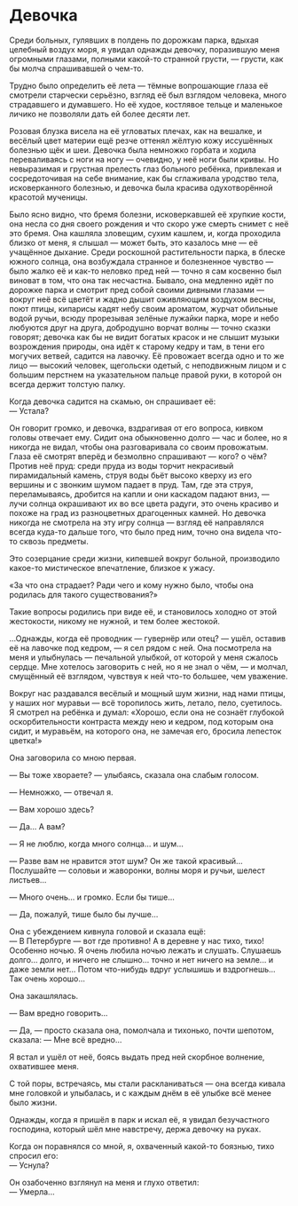 # Девочка

Среди больных, гулявших в полдень по дорожкам парка, вдыхая целебный воздух моря, я увидал однажды девочку, поразившую меня огромными глазами, полными какой-то странной грусти, — грусти, как бы молча спрашивавшей о чем-то.

Трудно было определить её лета — тёмные вопрошающие глаза её смотрели старчески серьёзно, взгляд её был взглядом человека, много страдавшего и думавшего.
Но её худое, костлявое тельце и маленькое личико не позволяли дать ей более десяти лет.

Розовая блузка висела на её угловатых плечах, как на вешалке, и весёлый цвет материи ещё резче оттенял жёлтую кожу иссушённых болезнью щёк и шеи.
Девочка была немножко горбата и ходила переваливаясь с ноги на ногу — очевидно, у неё ноги были кривы.
Но невыразимая и грустная прелесть глаз больного ребёнка, привлекая и сосредоточивая на себе внимание, как бы сглаживала уродство тела, исковерканного болезнью, и девочка была красива одухотворённой красотой мученицы.

Было ясно видно, что бремя болезни, исковеркавшей её хрупкие кости, она несла со дня своего рождения и что скоро уже смерть снимет с неё это бремя.
Она кашляла зловещим, сухим кашлем, и, когда проходила близко от меня, я слышал — может быть, это казалось мне — её учащённое дыхание.
Среди роскошной растительности парка, в блеске южного солнца, она возбуждала странное и болезненное чувство — было жалко её и как-то неловко пред ней — точно я сам косвенно был виноват в том, что она так несчастна.
Бывало, она медленно идёт по дорожке парка и смотрит пред собой своими дивными глазами — вокруг неё всё цветёт и жадно дышит оживляющим воздухом весны, поют птицы, кипарисы кадят небу своим ароматом, журчат обильные водой ручьи, всюду прорезывая зелёные лужайки парка, море и небо любуются друг на друга, добродушно ворчат волны — точно сказки говорят; девочка как бы не видит богатых красок и не слышит музыки возрождения природы, она идёт к старому кедру и там, в тени его могучих ветвей, садится на лавочку.
Её провожает всегда одно и то же лицо — высокий человек, щегольски одетый, с неподвижным лицом и с большим перстнем на указательном пальце правой руки, в которой он всегда держит толстую палку.

Когда девочка садится на скамью, он спрашивает её:  
— Устала?

Он говорит громко, и девочка, вздрагивая от его вопроса, кивком головы отвечает ему.
Сидит она обыкновенно долго — час и более, но я никогда не видал, чтобы она разговаривала со своим провожатым.
Глаза её смотрят вперёд и безмолвно спрашивают — кого?
о чём?
Против неё пруд: среди пруда из воды торчит некрасивый пирамидальный камень, струя воды бьёт высоко кверху из его вершины и с звонким шумом падает в пруд.
Там, где эта струя, переламываясь, дробится на капли и они каскадом падают вниз, — лучи солнца окрашивают их во все цвета радуги, это очень красиво и похоже на град из разноцветных драгоценных камней.
Но девочка никогда не смотрела на эту игру солнца — взгляд её направлялся всегда куда-то дальше того, что было пред ним, точно она видела что-то сквозь предметы.

Это созерцание среди жизни, кипевшей вокруг больной, производило какое-то мистическое впечатление, близкое к ужасу.

«За что она страдает?
Ради чего и кому нужно было, чтобы она родилась для такого существования?»

Такие вопросы родились при виде её, и становилось холодно от этой жестокости, никому не нужной, и тем более жестокой.

...Однажды, когда её проводник — гувернёр или отец? — ушёл, оставив её на лавочке под кедром, — я сел рядом с ней.
Она посмотрела на меня и улыбнулась — печальной улыбкой, от которой у меня сжалось сердце.
Мне хотелось заговорить с ней, но я не знал о чём, — и молчал, смущённый её взглядом, чувствуя к ней что-то большее, чем уважение.

Вокруг нас раздавался весёлый и мощный шум жизни, над нами птицы, у наших ног муравьи — всё торопилось жить, летало, пело, суетилось.
Я смотрел на ребёнка и думал: «Хорошо, если она не сознаёт глубокой оскорбительности контраста между нею и кедром, под которым она сидит, и муравьём, на которого она, не замечая его, бросила лепесток цветка!»

Она заговорила со мною первая.

— Вы тоже хвораете? — улыбаясь, сказала она слабым голосом.

— Немножко, — отвечал я.

— Вам хорошо здесь?

— Да...
А вам?

— Я не люблю, когда много солнца...
и шум...

— Разве вам не нравится этот шум?
Он же такой красивый...
Послушайте — соловьи и жаворонки, волны моря и ручьи, шелест листьев...

— Много очень...
и громко.
Если бы тише...

— Да, пожалуй, тише было бы лучше...

Она с убеждением кивнула головой и сказала ещё:  
— В Петербурге — вот где противно!
А в деревне у нас тихо, тихо!
Особенно ночью.
Я очень любила ночью лежать и слушать.
Слушаешь долго...
долго, и ничего не слышно...
точно и нет ничего на земле...
и даже земли нет...
Потом что-нибудь вдруг услышишь и вздрогнешь...
Так очень хорошо...

Она закашлялась.

— Вам вредно говорить...

— Да, — просто сказала она, помолчала и тихонько, почти шепотом, сказала: — Мне всё вредно...

Я встал и ушёл от неё, боясь выдать пред ней скорбное волнение, охватившее меня.

С той поры, встречаясь, мы стали раскланиваться — она всегда кивала мне головкой и улыбалась, и с каждым днём в её улыбке всё менее было жизни.

Однажды, когда я пришёл в парк и искал её, я увидал безучастного господина, который шёл мне навстречу, держа девочку на руках.

Когда он поравнялся со мной, я, охваченный какой-то боязнью, тихо спросил его:  
— Уснула?

Он озабоченно взглянул на меня и глухо ответил:  
— Умерла... 

